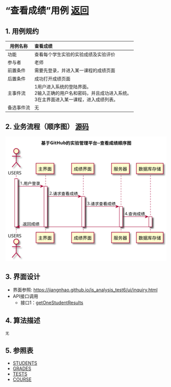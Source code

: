 ﻿﻿<!-- markdownlint-disable MD033-->
<!-- 禁止MD033类型的警告 https://www.npmjs.com/package/markdownlint -->

# “查看成绩”用例 [返回](../README.md)
## 1. 用例规约

|用例名称|查看成绩|
|-------|:-------------|
|功能|查看每个学生实验的实验成绩及实验评价|
|参与者|老师|
|前置条件|需要先登录，并进入某一课程的成绩页面|
|后置条件| 成功打开成绩页面|
|主事件流| 1用户进入系统的登陆界面。<br>2输入正确的用户名和密码，并且成功进入系统。<br>3在主界面进入某一课程，进入成绩列表。<br>|
|备选事件流| 无|

## 2. 业务流程（顺序图） [源码](../src/sequenceInquiry.puml)
![sequence1](../sequenceInquiry.svg) 

## 3. 界面设计
- 界面参照: https://jiangnhao.github.io/is_analysis_test6/ui/inquiry.html
- API接口调用
    - 接口1：[getOneStudentResults](../接口/getOneStudentResults.md) 

## 4. 算法描述
    无
    
## 5. 参照表
- [STUDENTS](../Database.md/#STUDENTS)
- [GRADES](../Database.md/#GRADES)
- [TESTS](../Database.md/#TESTS)
- [COURSE](../Database.md/#COURSE)
